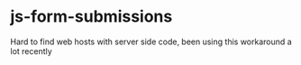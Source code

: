 # js-form-submissions
Hard to find web hosts with server side code, been using this workaround a lot recently
